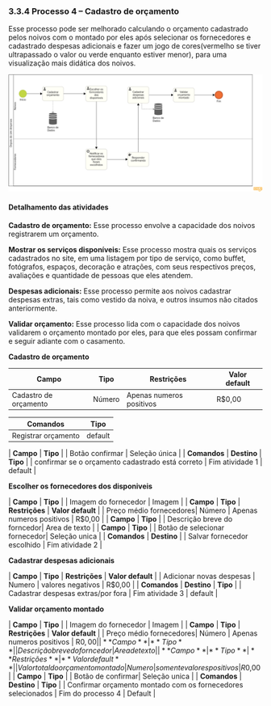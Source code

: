 ### 3.3.4 Processo 4 – Cadastro de orçamento
Esse processo pode ser melhorado calculando o orçamento cadastrado pelos noivos com o montado por eles após selecionar os fornecedores e cadastrado despesas adicionais e fazer um jogo de cores(vermelho se tiver ultrapassado o valor ou verde enquanto estiver menor), para uma visualização mais didática dos noivos.


![Exemplo de um Modelo BPMN do PROCESSO 4](images/Despesas.png "Modelo BPMN do Processo 4.")


#### Detalhamento das atividades

**Cadastro de orçamento:** Esse processo envolve a capacidade dos noivos registrarem um orçamento.

**Mostrar os serviços disponíveis:** Esse processo mostra quais os serviços cadastrados no site, em uma listagem por tipo de serviço, como buffet, fotógrafos, espaços, decoração e atrações, com seus respectivos preços, avaliações e quantidade de pessoas que eles atendem.

**Despesas adicionais:** Esse processo permite aos noivos cadastrar despesas extras, tais como vestido da noiva, e outros insumos não citados anteriormente.

**Validar orçamento:** Esse processo lida com o capacidade dos noivos validarem o orçamento montado por eles, para que eles possam confirmar e seguir adiante com o casamento.

**Cadastro de orçamento**

| **Campo**            | **Tipo**| **Restrições**                     | **Valor default**|
| ---                  | ---     | ---                                | ---              |
| Cadastro de orçamento| Número  |     Apenas numeros positivos       |        R$0,00    |

| **Comandos**         | **Tipo** |
| ---                  | ---      |
| Registrar orçamento  |  default |


| **Campo**       | **Tipo**         |
| Botão confirmar | Seleção única  |
| **Comandos**         |  **Destino**                   | **Tipo** |
| confirmar se o orçamento cadastrado está correto | Fim atividade 1                 |  default |

**Escolher os fornecedores dos disponiveis**

| **Campo**       | **Tipo**         | 
| Imagem do fornecedor | Imagem  | 
| **Campo**       | **Tipo**         | **Restrições** | **Valor default** |
| Preço médio fornecedores| Número  |     Apenas numeros positivos       |        R$0,00           |
| **Campo**       | **Tipo**         |
| Descrição breve do forncedor| Area de texto  |
| **Campo**       | **Tipo**         |
| Botão de selecionar fornecedor| Seleção unica  |
| **Comandos**         |  **Destino**                   |
| Salvar fornecedor escolhido | Fim atividade 2         |



**Cadastrar despesas adicionais**

| **Campo**       | **Tipo**         | **Restrições** | **Valor default** |
| Adicionar novas despesas | Numero  |      valores negativos         |       R$0,00            |
| **Comandos**         |  **Destino**                   | **Tipo**          |
| Cadastrar despesas extras/por fora | Fim atividade 3  | default |

**Validar orçamento montado**

| **Campo**       | **Tipo**         |
| Imagem do fornecedor | Imagem  |
| **Campo**       | **Tipo**         | **Restrições** | **Valor default** |
| Preço médio fornecedores| Número  |     Apenas numeros positivos       |        R$0,00           |
| **Campo**       | **Tipo**         |
| Descrição breve do forncedor| Area de texto  |
| **Campo**       | **Tipo**         | **Restrições** | **Valor default** |
| Valor total do orçamento montado| Numero  |  somente valores positivos  |  R$0,00   |
| **Campo**       | **Tipo**         | 
| Botão de confirmar| Seleção unica  |
| **Comandos**         |  **Destino**         | **Tipo** |
| Confirmar orçamento montado com os fornecedores selecionados   | Fim do processo 4        | Default   |


